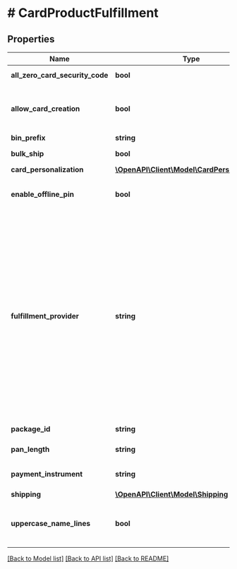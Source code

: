 # # CardProductFulfillment

## Properties

Name | Type | Description | Notes
------------ | ------------- | ------------- | -------------
**all_zero_card_security_code** | **bool** | If &#x60;true&#x60;, an all zero code (000) is allowed as a valid value in an authorization request. | [optional] [default to false]
**allow_card_creation** | **bool** | Controls the ability to create cards from this card product; &#x60;true&#x60; allows and &#x60;false&#x60; disallows the creation of cards.  *NOTE:* The card product&#39;s &#x60;active&#x60; field has no effect on card creation or the behavior of this field. | [optional] [default to true]
**bin_prefix** | **string** | Prefix of the bank identification number. | [optional]
**bulk_ship** | **bool** | Enables bulk ordering of cards of this card product type using the &#x60;/bulkissuances&#x60; endpoint. | [optional] [default to false]
**card_personalization** | [**\OpenAPI\Client\Model\CardPersonalization**](CardPersonalization.md) |  |
**enable_offline_pin** | **bool** | Enables offline personal identification number (PIN) verification for Europay Mastercard and Visa (EMV, or \&quot;chip-and-PIN\&quot;) card payments. | [optional] [default to false]
**fulfillment_provider** | **string** | Specifies the fulfillment provider.  You can work with providers located in North America, Europe, South America, and the Asia-Pacific region. For more information, see &lt;&lt;/developer-guides/managing-physical-cards#_fulfillment_providers_by_location, Fulfillment providers by location&gt;&gt;.  *NOTE:* Expedited processing is available for cards that are fulfilled by link:https://www.arroweye.com/[Arroweye Solutions, window&#x3D;\&quot;_blank\&quot;], link:https://www.gi-de.com/[G+D, window&#x3D;\&quot;_blank\&quot;], link:http://www.idemia.com[IDEMIA, window&#x3D;\&quot;_blank\&quot;], and link:http://perfectplastic.com/[Perfect Plastic Printing, window&#x3D;\&quot;_blank\&quot;]. You can expedite an order&#39;s processing by using the &#x60;expedite&#x60; field of the &lt;&lt;/core-api/cards, card&gt;&gt; or &lt;&lt;/core-api/bulk-card-orders, bulkissuance&gt;&gt; object. Contact your Marqeta representative for information regarding the cost of expedited service. | [optional] [default to 'PERFECTPLASTIC']
**package_id** | **string** | Card fulfillment provider&#39;s package ID. | [optional] [default to '0']
**pan_length** | **string** | Specifies the length of the primary account number (PAN). | [optional] [default to '16']
**payment_instrument** | **string** | Specifies the physical form cards of this card product type will take. | [optional] [default to 'PHYSICAL_MSR']
**shipping** | [**\OpenAPI\Client\Model\Shipping**](Shipping.md) |  | [optional]
**uppercase_name_lines** | **bool** | A value of &#x60;true&#x60; sets the text in the &#x60;fulfillment.card_personalization.text.name_line_1&#x60; and &#x60;name_line_2&#x60; fields to all uppercase letters. A value of &#x60;false&#x60; leaves the text in its original state. | [optional] [default to true]

[[Back to Model list]](../../README.md#models) [[Back to API list]](../../README.md#endpoints) [[Back to README]](../../README.md)

